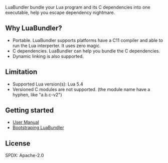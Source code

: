 LuaBundler bundle your Lua program and its C dependencies into one executable, help you escape dependency nightmare.

## Why LuaBundler?

- Portable. LuaBundler supports platforms have a C11 compiler and able to run the Lua interperter. It uses zero magic.
- C dependencies. LuaBundler can help you bundle the C dependencies.
- Dynamic linking is also supported.

## Limitation

- Supported Lua version(s): Lua 5.4
- Versioned C modules are not supported. (the module name have a hyphen, like "a.b.c-v2")

## Getting started

- [User Manual](./docs/manual.md)
- [Bootstraping LuaBundler](./docs/bootstrap.md)

## License

SPDX: Apache-2.0
